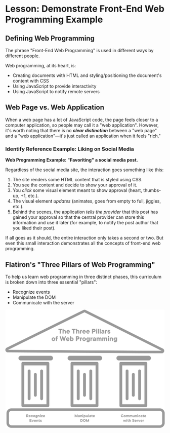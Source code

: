 # Lesson: Demonstrate Front-End Web Programming Example

## Defining Web Programming

The phrase "Front-End Web Programming" is used in different ways by different people.

Web programming, at its heart, is:

- Creating documents with HTML and styling/positioning the document's content with CSS
- Using JavaScript to provide interactivity
- Using JavaScript to notify remote servers

## Web Page vs. Web Application

When a web page has a lot of JavaScript code, the page feels closer to a computer application, so people may call it a "web application". However, it's worth noting that there is no _**clear distinction**_ between a "web page" and a "web application"—it's just called an application when it feels "rich."

### Identify Reference Example: Liking on Social Media

**Web Programming Example: "Favoriting" a social media post.**

Regardless of the social media site, the interaction goes something like this:

1. The site renders some HTML content that is styled using CSS.
2. You see the content and decide to show your approval of it.
3. You _click_ some visual element meant to show approval (heart, thumbs-up, +1, etc.).
4. The visual element _updates_ (animates, goes from empty to full, jiggles, etc.).
5. Behind the scenes, the application _tells the provider_ that this post has gained your approval so that the central provider can store this information and use it later (for example, to notify the post author that you liked their post).

If all goes as it should, the entire interaction only takes a second or two. But even this small interaction demonstrates all the concepts of front-end web programming.

## Flatiron's "Three Pillars of Web Programming"

To help us learn web programming in three distinct phases, this curriculum is broken down into three essential "pillars":

- Recognize events
- Manipulate the DOM
- Communicate with the server

![The Three Pillars of Web Programming](/public/images/front-end-web-programming-in-javascript/the-three-pillars-of-web-programming.png)
